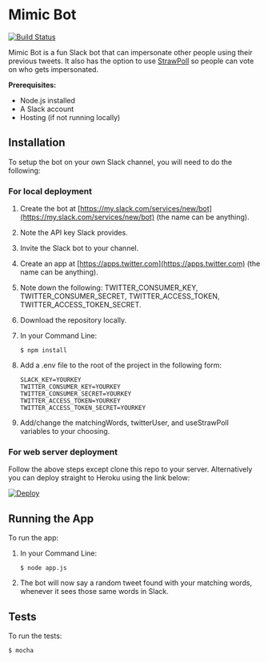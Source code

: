 # Mimic Bot

[![Build Status](https://travis-ci.org/JG075/mimic-bot.svg?branch=master)](https://travis-ci.org/JG075/mimic-bot)

Mimic Bot is a fun Slack bot that can impersonate other people using their previous tweets. It also has the option to use [StrawPoll](http://www.strawpoll.me) so people can vote on who gets impersonated.

**Prerequisites:**

* Node.js installed
* A Slack account
* Hosting (if not running locally)

## Installation

To setup the bot on your own Slack channel, you will need to do the following:

### For local deployment

1. Create the bot at [https://my.slack.com/services/new/bot](https://my.slack.com/services/new/bot) (the name can be anything).
2. Note the API key Slack provides.
3. Invite the Slack bot to your channel.
4. Create an app at [https://apps.twitter.com](https://apps.twitter.com) (the name can be anything).
5. Note down the following: TWITTER_CONSUMER_KEY, TWITTER_CONSUMER_SECRET, TWITTER_ACCESS_TOKEN, TWITTER_ACCESS_TOKEN_SECRET.
6. Download the repository locally.
7. In your Command Line:

    ```
    $ npm install
    ```
8. Add a .env file to the root of the project in the following form:

    ```
    SLACK_KEY=YOURKEY
    TWITTER_CONSUMER_KEY=YOURKEY
    TWITTER_CONSUMER_SECRET=YOURKEY
    TWITTER_ACCESS_TOKEN=YOURKEY
    TWITTER_ACCESS_TOKEN_SECRET=YOURKEY
    ```
9. Add/change the matchingWords, twitterUser, and useStrawPoll variables to your choosing.

### For web server deployment

Follow the above steps except clone this repo to your server. Alternatively you can deploy straight to Heroku using the link below:

[![Deploy](https://www.herokucdn.com/deploy/button.svg)](https://heroku.com/deploy)

## Running the App

To run the app:

1. In your Command Line:

    ```
    $ node app.js
    ```
2. The bot will now say a random tweet found with your matching words, whenever it sees those same words in Slack.

## Tests

To run the tests:

```
$ mocha
```
